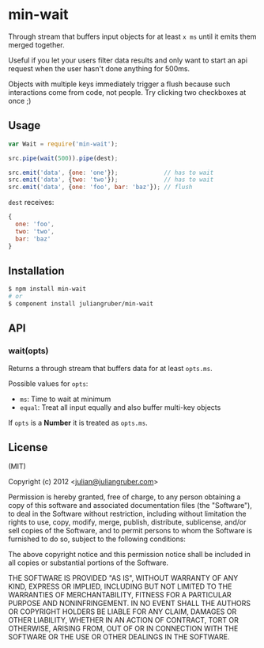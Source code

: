 
# min-wait

Through stream that buffers input objects for at least `x ms` until it emits
them merged together.

Useful if you let your users filter data results and only want to start an api
request when the user hasn't done anything for 500ms.

Objects with multiple keys immediately trigger a flush because such
interactions come from code, not people. Try clicking two checkboxes at once ;)

## Usage

```javascript
var Wait = require('min-wait');

src.pipe(wait(500)).pipe(dest);

src.emit('data', {one: 'one'});             // has to wait
src.emit('data', {two: 'two'});             // has to wait
src.emit('data', {one: 'foo', bar: 'baz'}); // flush
```

`dest` receives:

```javascript
{
  one: 'foo',
  two: 'two',
  bar: 'baz'
}
```

## Installation

```bash
$ npm install min-wait
# or
$ component install juliangruber/min-wait
```

## API

### wait(opts)

Returns a through stream that buffers data for at least `opts.ms`.

Possible values for `opts`:

* `ms`: Time to wait at minimum
* `equal`: Treat all input equally and also buffer multi-key objects

If `opts` is a __Number__ it is treated as `opts.ms`.

## License

(MIT)

Copyright (c) 2012 &lt;julian@juliangruber.com&gt;

Permission is hereby granted, free of charge, to any person obtaining a copy of
this software and associated documentation files (the "Software"), to deal in 
the Software without restriction, including without limitation the rights to
use, copy, modify, merge, publish, distribute, sublicense, and/or sell copies of
the Software, and to permit persons to whom the Software is furnished to do so,
subject to the following conditions:

The above copyright notice and this permission notice shall be included in all
copies or substantial portions of the Software.

THE SOFTWARE IS PROVIDED "AS IS", WITHOUT WARRANTY OF ANY KIND, EXPRESS OR 
IMPLIED, INCLUDING BUT NOT LIMITED TO THE WARRANTIES OF MERCHANTABILITY, FITNESS
FOR A PARTICULAR PURPOSE AND NONINFRINGEMENT. IN NO EVENT SHALL THE AUTHORS OR
COPYRIGHT HOLDERS BE LIABLE FOR ANY CLAIM, DAMAGES OR OTHER LIABILITY, WHETHER
IN AN ACTION OF CONTRACT, TORT OR OTHERWISE, ARISING FROM, OUT OF OR IN
CONNECTION WITH THE SOFTWARE OR THE USE OR OTHER DEALINGS IN THE SOFTWARE.

